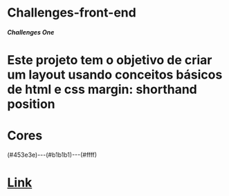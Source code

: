 # Challenges-front-end
##### Challenges One
# Este projeto tem o objetivo de criar um layout usando conceitos básicos de html e css margin: shorthand position
# Cores
 (#453e3e)---(#b1b1b1)---(#ffff)
# [Link](https://thiagomassenomaciel.github.io/Challenges-front-end/)
